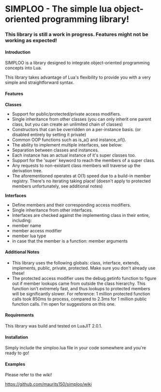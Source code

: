 SIMPLOO - The simple lua object-oriented programming library!
=====

### This library is still a work in progress. Features might not be working as expected!

#### Introduction

SIMPLOO is a library designed to integrate object-oriented programming concepts into Lua.

This library takes advantage of Lua's flexibility to provide you with a very simple and straightforward syntax.

#### Features

**Classes**

* Support for public/protected/private access modifiers.
* Single inheritance from other classes (you can only inherit one parent class, but you can create an unlimited chain of classes)
* Constructors that can be overridden on a per-instance basis. (or disabled entirely by setting it private)
* Common OOP functions such as is\_a() and instance\_of().
* The ability to implement multiple interfaces, see below:
* Separation between classes and instances.
 * Each instance has an actual instance of it's super classes too.
 * Support for the 'super' keyword to reach the members of a super class.
 * Any requests to non-existant class members will traverse up the derivation tree.
 * The aforementioned operates at O(1) speed due to a build-in member registry. There's no iterating taking place! (doesn't apply to protected members unfortunately, see additional notes)

**Interfaces**

* Define members and their corresponding access modifiers.
* Single inheritance from other interfaces.
* Interfaces are checked against the implementing class in their entire, including:
 * member name
 * member access modifier
 * member lua type
 * in case that the member is a function: member arguments


#### Additional Notes

* This library uses the following globals: class, interface, extends, implements, public, private, protected. Make sure you don't already use these!
* The protected access modifier uses the debug.getinfo function to figure out if member lookups came from outside the class hierarchy. This function isn't extremely fast, and thus lookups to protected members will be significantly slower. For reference: 1 million protected function calls took 850ms to process, compared to 2.3ms for 1 million public function calls. I'm open for suggestions on this one.

#### Requirements

This library was build and tested on LuaJIT 2.0.1.

#### Installation

Simply include the simploo.lua file in your code somewhere and you're ready to go!

#### Examples

Please refer to the wiki!

https://github.com/maurits150/simploo/wiki